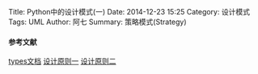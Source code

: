 Title: Python中的设计模式(一)
Date: 2014-12-23 15:25
Category: 设计模式
Tags: UML
Author: 阿七
Summary: 策略模式(Strategy)



#### 参考文献
[types文档](https://docs.python.org/2/library/types.html#module-types)
[设计原则一](http://www.cnblogs.com/zhenyulu/articles/36061.html)
[设计原则二](http://www.cnblogs.com/zhenyulu/articles/36068.html)
